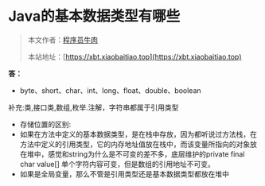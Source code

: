# Java的基本数据类型有哪些

> 本文作者：[程序员牛肉](https://github.com/luoye6)
>
> 本站地址：[https://xbt.xiaobaitiao.top](https://xbt.xiaobaitiao.top)

**答：**

- byte、short、char、int、long、float、double、boolean

补充:类,接口类,数组,枚举.注解，字符串都属于引用类型

- 存储位置的区别:
- 如果在方法中定义的基本数据类型，是在栈中存放，因为都听说过方法栈，在方法中定义的引用类型，它的内存地址值放在栈中，而该变量所指向的对象放在堆中，感觉和string为什么是不可变的差不多，底层维护的private final char value[] 单个字符内容可变，但是数组的引用地址不可变。
- 如果是全局变量，那么不管是引用类型还是基本数据类型都放在堆中